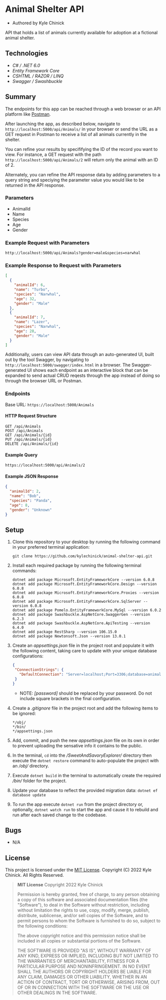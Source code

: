 # Animal Shelter API

- Authored by Kyle Chinick

API that holds a list of animals currently available for adoption at a fictional animal shelter.

## Technologies

- _C# / .NET 6.0_
- _Entity Framework Core_
- _CSHTML / RAZOR / LINQ_
- _Swagger / Swashbuckle_

## Summary

The endpoints for this app can be reached through a web browser or an API platform like [Postman](https://www.postman.com/).

After launching the app, as described below, navigate to `http://localhost:5000/api/Animals/` in your browser or send the URL as a GET request in Postman to receive a list of all animals currently in the shelter.

You can refine your results by specififying the ID of the record you want to view. For instance, a GET request with the path `http://localhost:5000/api/Animals/2` will return only the animal with an ID of 2.

Alternately, you can refine the API response data by adding parameters to a query string and speciying the parameter value you would like to be returned in the API response.

### Parameters

- AnimalId
- Name
- Species
- Age
- Gender

### Example Request with Parameters

```Shell
http://localhost:5000/api/Animals?gender=male&species=narwhal
```

### Example Response to Request with Parameters

```JSON
[
  {
    "animalId": 6,
    "name": "Turbo",
    "species": "Narwhal",
    "age": 32,
    "gender": "Male"
  },
  {
    "animalId": 7,
    "name": "Lazer",
    "species": "Narwhal",
    "age": 28,
    "gender": "Male"
  }
]
```

Additionally, users can view API data through an auto-generated UI, built out by the tool Swagger, by navigating to `http://localhost:5000/swagger/index.html` in a browser. The Swagger-generated UI shows each endpoint as an interactive block that can be expanded to send actual CRUD reqests through the app instead of doing so through the browser URL or Postman.

### Endpoints

Base URL: `https://localhost:5000/Animals`

#### HTTP Request Structure

```Shell
GET /api/Animals
POST /api/Animals
GET /api/Animals/{id}
PUT /api/Animals/{id}
DELETE /api/Animals/{id}
```

#### Example Query

```Shell
https://localhost:5000/api/Animals/2
```

#### Example JSON Response

```JSON
{
  "animalId": 2,
  "name": "Bob",
  "species": "Panda",
  "age": 8,
  "gender": "Unknown"
}
```

## Setup

1. Clone this repository to your desktop by running the following command in your preferred terminal application:

   ```Shell
   git clone https://github.com/kylechinick/animal-shelter-api.git
   ```

2. Install each required package by running the following terminal commands:

   ```Shell
   dotnet add package Microsoft.EntityFrameworkCore --version 6.0.8
   dotnet add package Microsoft.EntityFrameworkCore.Design --version 6.0.8
   dotnet add package Microsoft.EntityFrameworkCore.Proxies --version 6.0.8
   dotnet add package Microsoft.EntityFrameworkCore.SqlServer --version 6.0.8
   dotnet add package Pomelo.EntityFrameworkCore.MySql --version 6.0.2
   dotnet add package Swashbuckle.AspNetCore.SwaggerGen --version 6.2.3
   dotnet add package Swashbuckle.AspNetCore.ApiTesting --version 6.4.0
   dotnet add package RestSharp --version 106.15.0
   dotnet add package Newtonsoft.Json --version 13.0.1
   ```

3. Create an _appsettings.json_ file in the project root and populate it with the following content, taking care to update with your unique database configurations:

   ```JSON
   {
    "ConnectionStrings": {
      "DefaultConnection": "Server=localhost;Port=3306;database=animal-shelter_api;uid=root;pwd=epicodus;"
    }
   }
   ```

   - NOTE: _[password]_ should be replaced by your password. Do not include square brackets in the final configuration.

4. Create a _.gitignore_ file in the project root and add the following items to be ignored:

   ```plain text
   */obj/
   */bin/
   */appsettings.json
   ```

5. Add, commit, and push the new _appsettings.json_ file on its own in order to prevent uploading the sensative info it contains to the public.

6. In the terminal, `cd` into the _/SweetAndSavoryExplorer/_ directory then execute the `dotnet restore` command to auto-populate the project with an _/obj/_ directory.

7. Execute `dotnet build` in the terminal to automatically create the required _/bin/_ folder for the project.

8. Update your database to reflect the provided migration data:
   `dotnet ef database update`

9. To run the app execute `dotnet run` from the project directory or, optionally, `dotnet watch run` to start the app and cause it to rebuild and run after each saved change to the codebase.

## Bugs

- N/A

## License

This project is licensed under the [MIT License](https://opensource.org/licenses/MIT). Copyright (C) 2022 Kyle Chinick. All Rights Reserved.

> **MIT License**
> Copyright 2022 Kyle Chinick
>
> Permission is hereby granted, free of charge, to any person obtaining a copy of this software and associated documentation files (the "Software"), to deal in the Software without restriction, including without limitation the rights to use, copy, modify, merge, publish, distribute, sublicense, and/or sell copies of the Software, and to permit persons to whom the Software is furnished to do so, subject to the following conditions:
>
> The above copyright notice and this permission notice shall be included in all copies or substantial portions of the Software.
>
> THE SOFTWARE IS PROVIDED "AS IS", WITHOUT WARRANTY OF ANY KIND, EXPRESS OR IMPLIED, INCLUDING BUT NOT LIMITED TO THE WARRANTIES OF MERCHANTABILITY, FITNESS FOR A PARTICULAR PURPOSE AND NONINFRINGEMENT. IN NO EVENT SHALL THE AUTHORS OR COPYRIGHT HOLDERS BE LIABLE FOR ANY CLAIM, DAMAGES OR OTHER LIABILITY, WHETHER IN AN ACTION OF CONTRACT, TORT OR OTHERWISE, ARISING FROM, OUT OF OR IN CONNECTION WITH THE SOFTWARE OR THE USE OR OTHER DEALINGS IN THE SOFTWARE.

